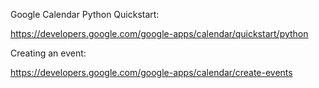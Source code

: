 
Google Calendar Python Quickstart: 

 https://developers.google.com/google-apps/calendar/quickstart/python

Creating an event:

 https://developers.google.com/google-apps/calendar/create-events
